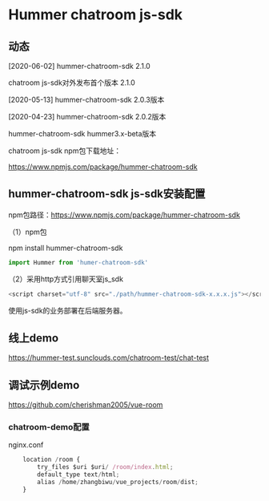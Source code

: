 # Hummer chatroom js-sdk

## 动态

[2020-06-02] hummer-chatroom-sdk 2.1.0

chatroom js-sdk对外发布首个版本 2.1.0

[2020-05-13] hummer-chatroom-sdk 2.0.3版本

[2020-04-23] hummer-chatroom-sdk 2.0.2版本

hummer-chatroom-sdk hummer3.x-beta版本

chatroom js-sdk npm包下载地址：

https://www.npmjs.com/package/hummer-chatroom-sdk


## hummer-chatroom-sdk js-sdk安装配置

npm包路径：https://www.npmjs.com/package/hummer-chatroom-sdk

（1）npm包

npm install hummer-chatroom-sdk

```javascript
import Hummer from 'humer-chatroom-sdk'
```

（2）采用http方式引用聊天室js_sdk
```javascript
<script charset="utf-8" src="./path/hummer-chatroom-sdk-x.x.x.js"></script>
```
使用js-sdk的业务部署在后端服务器。


## 线上demo

https://hummer-test.sunclouds.com/chatroom-test/chat-test

## 调试示例demo

https://github.com/cherishman2005/vue-room

### chatroom-demo配置

nginx.conf
```javascript
	location /room {
		try_files $uri $uri/ /room/index.html;
		default_type text/html;
		alias /home/zhangbiwu/vue_projects/room/dist;
	}
```
